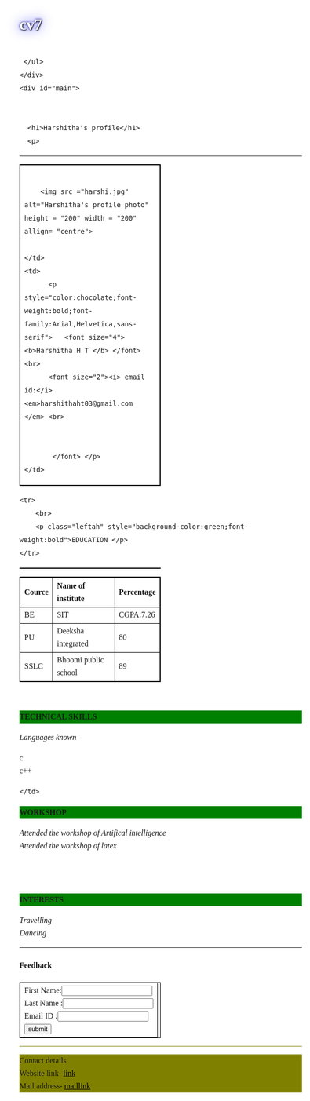 # cv7
<html>
<head>




<style>/* Stylesheet 3: */
body {
    font: 100% Verdana;
    margin: 20px;
    line-height: 26px;
	background-image: url("pic1.jpg");
	
    
}

.container {
    xmin-width: 900px;
}

.wrapper {
    position: relative;
    overflow: auto;
}

#sidebar {
    background-color: #f1f1f1;
    border: 1px solid #d4d4d4;
    padding-left: 10px;
}

#bottom {
    text-align: center;
    padding: 10px;
    font-size: 70%;
    line-height: 14px;
}

h1, h2, h3 {
    color: #4CAF50;
}

#menulist {
    padding: 0;
    position: relative;
    overflow: auto;
}

.menuitem {
    width: 165px;
    float: left;
    background-color: #555555;
    color: #ffffff;
    list-style-type: none;
    margin: 4px;
    padding: 2px;
    text-align: center;
    cursor: pointer;
}

.menuitem:nth-child(3) {
   background-color:#4CAF50;
}

.menuitem:hover {
    background-color: #999999;
}

a {
    color: #000000;
}

a:hover {
    color: #84c754;
}

h1 {
  color: white;
  text-shadow: 1px 1px 2px black, 0 0 25px blue, 0 0 5px darkblue;
}


html { 
  background: url(pic1.jpg) no-repeat center fixed; 
  background-size: cover;
}




</style>

<style>
img {
  border-radius: 50%;
}
</style>




</head>
<body>
<style>
	body{
	background-image:url(pic1.jpg);
	}
	</style>


<div class="container wrapper">
  <div id="top">

    
    
  </div>




  <div class="wrapper">
   <div id="menubar">
     <ul id="menulist">
       
       
       
     </ul>
    </div>
    <div id="main">


      <h1>Harshitha's profile</h1>
      <p>
<table cellspacing="10">
 <tr align="left" valign="top">
	<td>	
		<br>
			<style>
			#borderimg 
			{ 
  			border: 10px solid transparent;
  			padding: 15px;
 			 border-image:img src(harshi.jpg) 30 round;
			}
			</style>


		<img src ="harshi.jpg" alt="Harshitha's profile photo" height = "200" width = "200" allign= "centre">
 
	</td>
	<td>
		  <p style="color:chocolate;font-weight:bold;font-family:Arial,Helvetica,sans-serif">   <font size="4"> <b>Harshitha H T </b> </font> <br>
		  <font size="2"><i> email id:</i><em>harshithaht03@gmail.com </em> <br>
		    
		    
		   </font> </p>	
	</td>
 </tr>
<hr>
<table cellspacing="5">


 <tr align="left" valign="top">

<style>
table, td, th {
  border: 1px solid black;
}

table {
  border-collapse: collapse;
  width: 50%;
}

th {
  text-align: left;
}

</style>

	<tr>
		<br>
		<p class="leftah" style="background-color:green;font-weight:bold">EDUCATION </p>
	</tr>

<table>
  <tr>
  <th>Cource</th>
  <th>Name of institute</th>
  <th>Percentage</th>
  </tr>
  <tr>
  <td>BE</td>
  <td>SIT</td>
  <td>CGPA:7.26</td>
  </tr>
  <tr>
  <td>PU</td>
  <td>Deeksha integrated</td>
  <td>80</td>
  </tr>
  <tr>
  <td>SSLC</td>
  <td>Bhoomi public school</td>
  <td>89</td>
  </tr>
  
</table>

<tr align="left" valign="top">
	<td>
		<br>
		<p class="leftah" style="background-color:green;font-weight:bold"> TECHNICAL SKILLS </p>
	</td>
	<td>
		<p class="leftall"> <font size="3"><i>Languages known</i><li>c</li>
							<li>c++</li></font></p>
		
		 
	</td>
 </tr>

<tr align="left" valign="top">
	<td>
		<p class="leftah" style="background-color:green;font-weight:bold"> WORKSHOP </p>
	</td>
	<td>
		<p class="leftall"> <font size="3"><i><li>Attended the workshop of Artifical intelligence</li></i>
						<i><li>Attended the workshop of latex</li></i><br></font>
		 </p> 
	</td>
 </tr>

<tr align="left" valign="top">
	<td>
		<br>
		<p class="leftah" style="background-color:green;font-weight:bold"> INTERESTS </p>
	</td>
	<td>
		<p class="leftall"> <font size="3"><i><li>Travelling</li></i>
		<i><li>Dancing</li></i></font> </p> 
	</td>
 </tr>

</table>
<hr>

<table>
<h4> Feedback </h4>
<tr>
<td>
<form action="web1.html" method="get">
First Name:<input type="text" name="fname"> <br>
Last Name :<input type="text" name="lname"> <br>
Email ID  :<input type="text" name="mail"> <br>

<input type="Submit" value="submit">
</form>
</td>
</tr>
</table>
<hr style="background-color:olive;">
<p calss="last" style="background-color:olive;"> <font size="3">Contact details</font> <br style="background-color:olive;">
 Website link- <a href="http://www.sit.ac.in"> link </a> <br style="background-color:olive;">
 Mail address- <a href="mailto:harshithaht03@gmail.com"> maillink </a> </p>
 </p>
      
<script>
function noStyles() {
    document.styleSheets[0].disabled = true;
    document.styleSheets[1].disabled = true;
    document.styleSheets[2].disabled = true;
    document.styleSheets[3].disabled = true;
}

function reStyle(n) {
    noStyles()
    document.styleSheets[n].disabled = false;
}

function closeBlackdiv() {
    var blackdiv, stylediv;
    blackdiv = document.getElementById("blackdiv")
    blackdiv.parentNode.removeChild(blackdiv);
    stylediv = document.getElementById("stylediv")
    stylediv.parentNode.removeChild(stylediv);
}

function showStyle(n) {
var div, text, blackdiv;
blackdiv = document.createElement("DIV");
blackdiv.setAttribute("style","background-color:laverder;position:absolute;width:100%;height:100%;top:0;opacity:0.5;margin-left:-20px;");
blackdiv.setAttribute("id","blackdiv");
blackdiv.setAttribute("onclick","closeBlackdiv()");
document.body.appendChild(blackdiv);
div = document.createElement("DIV");
div.setAttribute("id","stylediv");
div.setAttribute("style","background-color:#ffffff;padding-left:5px;position:absolute;width:auto;height:auto;top:100px;bottom:50px;left:200px;right:200px;overflow:auto;font-family: monospace; white-space: pre;line-height:16px;");
text = document.createTextNode(document.getElementsByTagName("STYLE")[n].innerHTML);
div.appendChild(text);
document.body.appendChild(div);
//alert(document.getElementsByTagName("STYLE")[n].innerHTML);
}
reStyle(0);
</script>
</body>
</html>

